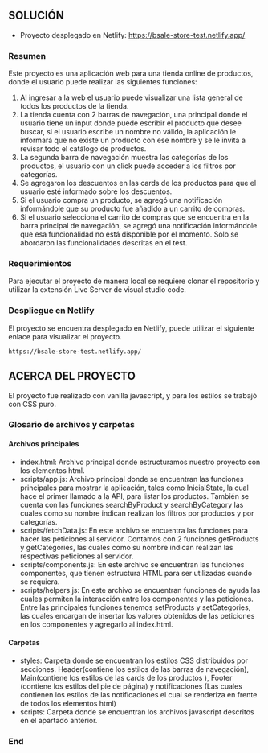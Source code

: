 ## SOLUCIÓN

- Proyecto desplegado en Netlify: https://bsale-store-test.netlify.app/

### Resumen

Este proyecto es una aplicación web para una tienda online de productos, donde el usuario puede realizar las siguientes funciones:

1. Al ingresar a la web el usuario puede visualizar una lista general de todos los productos de la tienda.
2. La tienda cuenta con 2 barras de navegación, una principal donde el usuario tiene un input donde puede escribir el producto que desee buscar, si el usuario escribe un nombre no válido, la aplicación le informará que no existe un producto con ese nombre y se le invita a revisar todo el catálogo de productos.
3. La segunda barra de navegación muestra las categorías de los productos, el usuario con un click puede acceder a los filtros por categorías.
4. Se agregaron los descuentos en las cards de los productos para que el usuario esté informado sobre los descuentos.
5. Si el usuario compra un producto, se agregó una notificación informándole que su producto fue añadido a un carrito de compras.
6. Si el usuario selecciona el carrito de compras que se encuentra en la barra principal de navegación, se agregó una notificación informándole que esa funcionalidad no está disponible por el momento. Solo se abordaron las funcionalidades descritas en el test.

### Requerimientos

Para ejecutar el proyecto de manera local se requiere clonar el repositorio y utilizar la extensión Live Server de visual studio code.

### Despliegue en Netlify

El proyecto se encuentra desplegado en Netlify, puede utilizar el siguiente enlace para visualizar el proyecto.

`https://bsale-store-test.netlify.app/`

## ACERCA DEL PROYECTO

El proyecto fue realizado con vanilla javascript, y para los estilos se trabajó con CSS puro.

### Glosario de archivos y carpetas

#### Archivos principales

- index.html: Archivo principal donde estructuramos nuestro proyecto con los elementos html.
- scripts/app.js: Archivo principal donde se encuentran las funciones principales para mostrar la aplicación, tales como InicialState, la cual hace el primer llamado a la API, para listar los productos. También se cuenta con las funciones searchByProduct y searchByCategory las cuales como su nombre indican realizan los filtros por productos y por categorías.
- scripts/fetchData.js: En este archivo se encuentra las funciones para hacer las peticiones al servidor. Contamos con 2 funciones getProducts y getCategories, las cuales como su nombre indican realizan las respectivas peticiones al servidor.
- scripts/components.js: En este archivo se encuentran las funciones componentes, que tienen estructura HTML para ser utilizadas cuando se requiera.
- scripts/helpers.js: En este archivo se encuentran funciones de ayuda las cuales permiten la interacción entre los componentes y las peticiones. Entre las principales funciones tenemos setProducts y setCategories, las cuales encargan de insertar los valores obtenidos de las peticiones en los componentes y agregarlo al index.html.

#### Carpetas

- styles: Carpeta donde se encuentran los estilos CSS distribuidos por secciones. Header(contiene los estilos de las barras de navegación), Main(contiene los estilos de las cards de los productos ), Footer (contiene los estilos del pie de página) y notificaciones (Las cuales contienen los estilos de las notificaciones el cual se renderiza en frente de todos los elementos html)
- scripts: Carpeta donde se encuentran los archivos javascript descritos en el apartado anterior.

### End
